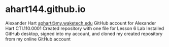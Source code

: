 # ahart144.github.io
Alexander Hart aphart@my.waketech.edu
GitHub account for Alexander Hart CTI.110.0001
Created repository with one file for Lesson 6 Lab
Installed GitHub desktop, signed into my account, and cloned my created repository from my online GitHub account